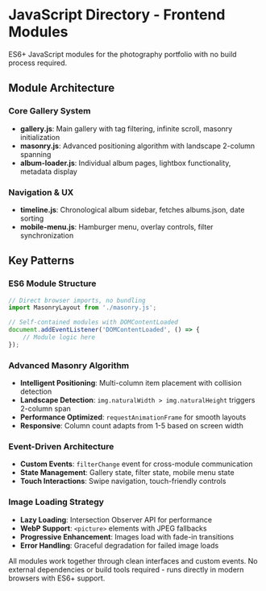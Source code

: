 # JavaScript Directory - Frontend Modules

ES6+ JavaScript modules for the photography portfolio with no build process required.

## Module Architecture

### Core Gallery System
- **gallery.js**: Main gallery with tag filtering, infinite scroll, masonry initialization
- **masonry.js**: Advanced positioning algorithm with landscape 2-column spanning
- **album-loader.js**: Individual album pages, lightbox functionality, metadata display

### Navigation & UX
- **timeline.js**: Chronological album sidebar, fetches albums.json, date sorting
- **mobile-menu.js**: Hamburger menu, overlay controls, filter synchronization

## Key Patterns

### ES6 Module Structure
```javascript
// Direct browser imports, no bundling
import MasonryLayout from './masonry.js';

// Self-contained modules with DOMContentLoaded
document.addEventListener('DOMContentLoaded', () => {
    // Module logic here
});
```

### Advanced Masonry Algorithm
- **Intelligent Positioning**: Multi-column item placement with collision detection
- **Landscape Detection**: `img.naturalWidth > img.naturalHeight` triggers 2-column span
- **Performance Optimized**: `requestAnimationFrame` for smooth layouts
- **Responsive**: Column count adapts from 1-5 based on screen width

### Event-Driven Architecture
- **Custom Events**: `filterChange` event for cross-module communication
- **State Management**: Gallery state, filter state, mobile menu state
- **Touch Interactions**: Swipe navigation, touch-friendly controls

### Image Loading Strategy
- **Lazy Loading**: Intersection Observer API for performance
- **WebP Support**: `<picture>` elements with JPEG fallbacks
- **Progressive Enhancement**: Images load with fade-in transitions
- **Error Handling**: Graceful degradation for failed image loads

All modules work together through clean interfaces and custom events. No external dependencies or build tools required - runs directly in modern browsers with ES6+ support.